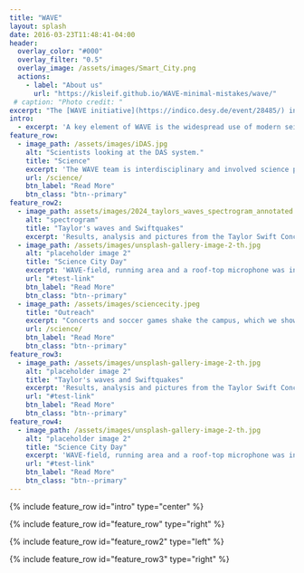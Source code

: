 ```yaml
---
title: "WAVE"
layout: splash
date: 2016-03-23T11:48:41-04:00
header:
  overlay_color: "#000"
  overlay_filter: "0.5"
  overlay_image: /assets/images/Smart_City.png
  actions:
    - label: "About us"
      url: "https://kisleif.github.io/WAVE-minimal-mistakes/wave/"
 # caption: "Photo credit: "
excerpt: "The [WAVE initiative](https://indico.desy.de/event/28485/) investigates and designs a seismic and geo-acoustic measurement network in and around and around the Science City Hamburg Bahrenfeld. WAVE is a unique and innovative infrastructure for geophysics, physics and especially for large-scale research facilities."
intro: 
  - excerpt: 'A key element of WAVE is the widespread use of modern seismic sensors, in particular distributed acoustic sensing (DAS). This technology uses fiber optic cables as sensitive seismic sensors. It enables ground motion data to be recorded at an unprecedented spatial density over long distances, revolutionizing geophysics.'
feature_row:
  - image_path: /assets/images/iDAS.jpg
    alt: "Scientists looking at the DAS system."
    title: "Science"
    excerpt: 'The WAVE team is interdisciplinary and involved science projects from geophysics, seismology, physics - especially accelerator and gravitational wave physics, informatics and engineering. '    
    url: /science/
    btn_label: "Read More"
    btn_class: "btn--primary"
feature_row2:
  - image_path: assets/images/2024_taylors_waves_spectrogram_annotated.png
    alt: "spectrogram"
    title: "Taylor's waves and Swiftquakes"
    excerpt: 'Results, analysis and pictures from the Taylor Swift Concert in the Volksparkstadion in Hamburg 2024.'
  - image_path: /assets/images/unsplash-gallery-image-2-th.jpg
    alt: "placeholder image 2"
    title: "Science City Day"
    excerpt: 'WAVE-field, running area and a roof-top microphone was installed for visitors of the Science City Day 2024'
    url: "#test-link"
    btn_label: "Read More"
    btn_class: "btn--primary"
  - image_path: /assets/images/sciencecity.jpeg
    title: "Outreach"
    excerpt: "Concerts and soccer games shake the campus, which we show in realtime live on Twitch."
    url: /science/
    btn_label: "Read More"
    btn_class: "btn--primary"
feature_row3:
  - image_path: /assets/images/unsplash-gallery-image-2-th.jpg
    alt: "placeholder image 2"
    title: "Taylor's waves and Swiftquakes"
    excerpt: 'Results, analysis and pictures from the Taylor Swift Concert in the Volksparkstadion in Hamburg 2024.'
    url: "#test-link"
    btn_label: "Read More"
    btn_class: "btn--primary"
feature_row4:
  - image_path: /assets/images/unsplash-gallery-image-2-th.jpg
    alt: "placeholder image 2"
    title: "Science City Day"
    excerpt: 'WAVE-field, running area and a roof-top microphone was installed for visitors of the Science City Day 2024'
    url: "#test-link"
    btn_label: "Read More"
    btn_class: "btn--primary"
---
```


{% include feature_row id="intro" type="center" %}

{% include feature_row id="feature_row" type="right" %}

{% include feature_row id="feature_row2" type="left" %}

{% include feature_row id="feature_row3" type="right" %}